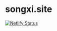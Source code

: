 # songxi.site
[![Netlify Status](https://api.netlify.com/api/v1/badges/1fa6b681-c7fe-4f31-bcfa-cd47b790bc97/deploy-status)](https://app.netlify.com/sites/fervent-hawking-792507/deploys)
